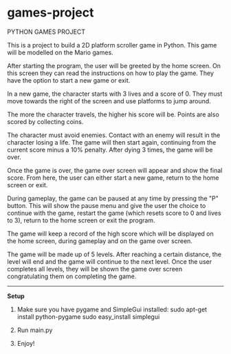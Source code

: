 # games-project
PYTHON GAMES PROJECT

This is a project to build a 2D platform scroller game in Python. This game will be modelled on the Mario games.

After starting the program, the user will be greeted by the home screen. On this screen they can read the instructions on how to play the game. They have the option to start a new game or exit.

In a new game, the character starts with 3 lives and a score of 0. They must move towards the right of the screen and use platforms to jump around.

The more the character travels, the higher his score will be. Points are also scored by collecting coins.

The character must avoid enemies. Contact with an enemy will result in the character losing a life. The game will then start again, continuing from the current score minus a 10% penalty. After dying 3 times, the game will be over.

Once the game is over, the game over screen will appear and show the final score. From here, the user can either start a new game, return to the home screen or exit.

During gameplay, the game can be paused at any time by pressing the "P" button. This will show the pause menu and give the user the choice to continue with the game, restart the game (which resets score to 0 and lives to 3), return to the home screen or exit the program.

The game will keep a record of the high score which will be displayed on the home screen, during gameplay and on the game over screen.

The game will be made up of 5 levels. After reaching a certain distance, the level will end and the game will continue to the next level. Once the user completes all levels, they will be shown the game over screen congratulating them on completing the game.

<hr />

<b>Setup</b>

1) Make sure you have pygame and SimpleGui installed:
    sudo apt-get install python-pygame
    sudo easy_install simplegui
  
2) Run main.py

3) Enjoy!
